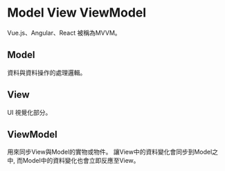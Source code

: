 # Model View ViewModel
Vue.js、Angular、React 被稱為MVVM。

## Model
資料與資料操作的處理邏輯。

## View
UI 視覺化部分。

## ViewModel
用來同步View與Model的實物或物件。
讓View中的資料變化會同步到Model之中, 而Model中的資料變化也會立即反應至View。
